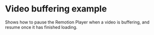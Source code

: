 # Video buffering example

Shows how to pause the Remotion Player when a video is buffering, and resume once it has finished loading.

